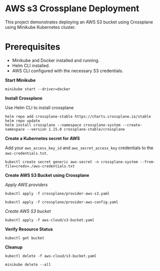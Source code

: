 # AWS s3 Crossplane Deployment

This project demonstrates deploying an AWS S3 bucket using Crossplane using Minikube Kubernetes cluster.

# Prerequisites

* Minikube and Docker installed and running.
* Helm CLI installed.
* AWS CLI configured with the necessary S3 credentials.

**Start Minikube**
```shell
minikube start --driver=docker
```

**Install Crossplane**

Use Helm CLI to install crossplane

```shell
helm repo add crossplane-stable https://charts.crossplane.io/stable
helm repo update
helm install crossplane --namespace crossplane-system --create-namespace --version 1.15.0 crossplane-stable/crossplane
```

**Create a Kubernetes secret for AWS**

Add your `aws_access_key_id` and `aws_secret_access_key` credentials to the `aws-credentials.txt`.

```shell
kubectl create secret generic aws-secret -n crossplane-system --from-file=creds=./aws-credentials.txt
```

**Create AWS S3 Bucket using Crossplane**

*Apply AWS providers*

```shell
kubectl apply -f crossplane/provider-aws-s3.yaml
```
```shell
kubectl apply -f crossplane/provider-aws-config.yaml
```
*Create AWS S3 bucket*
```shell
kubectl apply -f aws-cloud/s3-bucket.yaml  
```
**Verify Resource Status**
```shell
kubectl get bucket
```

**Cleanup**
```shell
kubectl delete -f aws-cloud/s3-bucket.yaml
```
```shell
minikube delete --all
```